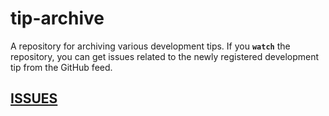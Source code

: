# tip-archive
A repository for archiving various development tips.
If you **`watch`** the repository, you can get issues related to the newly registered development tip from the GitHub feed.

## [ISSUES](https://github.com/JaeYeopHan/tip-archive/issues)

